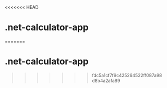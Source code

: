 <<<<<<< HEAD
# .net-calculator-app
=======
# .net-calculator-app
>>>>>>> fdc5a1cf7f9c425264522ff087a98d8b4a2afa89
